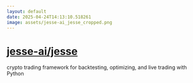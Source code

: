 ```yaml
---
layout: default
date: 2025-04-24T14:13:10.518261
image: assets/jesse-ai_jesse_cropped.png
---
```


# [jesse-ai/jesse](https://github.com/jesse-ai/jesse)

crypto trading framework for backtesting, optimizing, and live trading with Python
